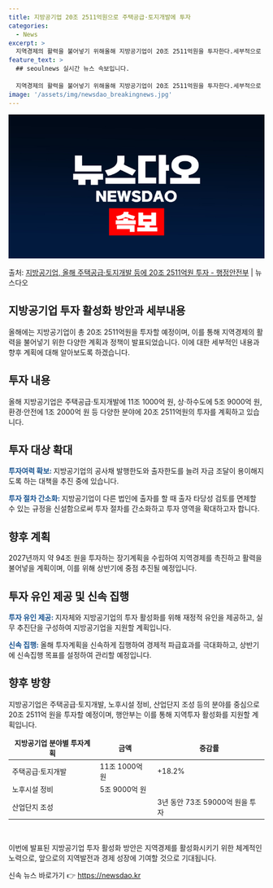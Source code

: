 ```yaml
---
title: 지방공기업 20조 2511억원으로 주택공급·토지개발에 투자
categories:
  - News
excerpt: >
  지역경제의 활력을 불어넣기 위해올해 지방공기업이 20조 2511억원을 투자한다.세부적으로 주택공급토지개발에 …
feature_text: >
  ## seoulnews 실시간 뉴스 속보입니다.

  지역경제의 활력을 불어넣기 위해올해 지방공기업이 20조 2511억원을 투자한다.세부적으로 주택공급토지개발에 …
image: '/assets/img/newsdao_breakingnews.jpg'
---
```


![뉴스다오 속보](/assets/img/newsdao_breakingnews.jpg)

<p>출처: <a href="https://newsdao.kr/3122" rel="dofollow">지방공기업, 올해 주택공급·토지개발 등에 20조 2511억원 투자 - 행정안전부</a> | 뉴스다오</p>

<h2>지방공기업 투자 활성화 방안과 세부내용</h2>

<p data-ke-size="size16">올해에는 지방공기업이 총 20조 2511억원을 투자할 예정이며, 이를 통해 지역경제의 활력을 불어넣기 위한 다양한 계획과 정책이 발표되었습니다. 이에 대한 세부적인 내용과 향후 계획에 대해 알아보도록 하겠습니다.</p>

<h2 data-ke-size="size26">투자 내용</h2>
<p>올해 지방공기업은 주택공급·토지개발에 11조 1000억 원, 상·하수도에 5조 9000억 원, 환경·안전에 1조 2000억 원 등 다양한 분야에 20조 2511억원의 투자를 계획하고 있습니다.</p>

<h2 data-ke-size="size26">투자 대상 확대</h2>
<p><b><span style="color: #1a5490;">투자여력 확보: </span></b>지방공기업의 공사채 발행한도와 출자한도를 늘려 자금 조달이 용이해지도록 하는 대책을 추진 중에 있습니다.</p>
<p><b><span style="color: #1a5490;">투자 절차 간소화: </span></b>지방공기업이 다른 법인에 출자를 할 때 출자 타당성 검토를 면제할 수 있는 규정을 신설함으로써 투자 절차를 간소화하고 투자 영역을 확대하고자 합니다.</p>

<h2 data-ke-size="size26">향후 계획</h2>
<p>2027년까지 약 94조 원을 투자하는 장기계획을 수립하여 지역경제를 촉진하고 활력을 불어넣을 계획이며, 이를 위해 상반기에 중점 추진될 예정입니다.</p>

<h2 data-ke-size="size26">투자 유인 제공 및 신속 집행</h2>
<p><b><span style="color: #1a5490;">투자 유인 제공: </span></b>지자체와 지방공기업의 투자 활성화를 위해 재정적 유인을 제공하고, 실무 추진단을 구성하여 지방공기업을 지원할 계획입니다.</p>
<p><b><span style="color: #1a5490;">신속 집행: </span></b>올해 투자계획을 신속하게 집행하여 경제적 파급효과를 극대화하고, 상반기에 신속집행 목표를 설정하여 관리할 예정입니다.</p>

<h2 data-ke-size="size26">향후 방향</h2>
<p>지방공기업은 주택공급·토지개발, 노후시설 정비, 산업단지 조성 등의 분야를 중심으로 20조 2511억 원을 투자할 예정이며, 행안부는 이를 통해 지역투자 활성화를 지원할 계획입니다.</p>

<table>
<thead>
<tr>
<td style="text-align: center; height: 17px;"><b>지방공기업 분야별 투자계획</b></td>
<td style="text-align: center; height: 17px;"><b>금액</b></td>
<td style="text-align: center; height: 17px;"><b>증감률</b></td>
</tr>
</thead>
<tbody>
<tr>
<td style="text-align: left; height: 17px;">주택공급·토지개발</td>
<td style="text-align: left; height: 17px;">11조 1000억 원</td>
<td style="text-align: left; height: 17px;">+18.2%</td>
</tr>
<tr>
<td style="text-align: left; height: 17px;">노후시설 정비</td>
<td style="text-align: left; height: 17px;">5조 9000억 원</td>
<td style="text-align: left; height: 17px;"></td>
</tr>
<tr>
<td style="text-align: left; height: 17px;">산업단지 조성</td>
<td style="text-align: left; height: 17px;"></td>
<td style="text-align: left; height: 17px;">3년 동안 73조 59000억 원을 투자</td>
</tr>
</tbody>
</table>

<p data-ke-size="size16">&nbsp;</p>

<p>이번에 발표된 지방공기업 투자 활성화 방안은 지역경제를 활성화시키기 위한 체계적인 노력으로, 앞으로의 지역발전과 경제 성장에 기여할 것으로 기대됩니다.</p> 

신속 뉴스 바로가기 👉 <a href="https://newsdao.kr" rel="dofollow">https://newsdao.kr</a>


